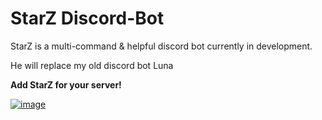 # StarZ Discord-Bot
StarZ is a multi-command &amp; helpful discord bot currently in development.

He will replace my old discord bot Luna

**Add StarZ for your server!**

[![image](https://user-images.githubusercontent.com/89609653/201819090-dfa91493-993d-4a42-acec-58027d32d408.png)](https://discord.com/oauth2/authorize?client_id=622431846373785601&permissions=8&scope=bot)

